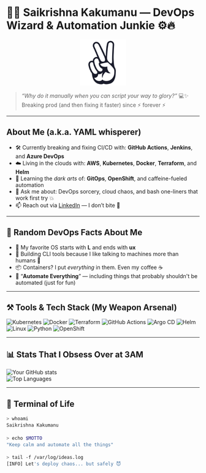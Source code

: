 <!-- WELCOME TO THE CHAOS OF AUTOMATION 🤖 -->

# 👨‍💻 Saikrishna Kakumanu — DevOps Wizard & Automation Junkie ⚙️🔥

<p align="center">
  <img src="media/peace.jpg" alt="Peace Sign" width="120"/>
</p>

> *“Why do it manually when you can script your way to glory?”* 💻✨  
> Breaking prod (and then fixing it faster) since ⚡ forever ⚡

---

##  About Me (a.k.a. YAML whisperer)

- 🛠 Currently breaking and fixing CI/CD with: **GitHub Actions**, **Jenkins**, and **Azure DevOps**  
- ☁️ Living in the clouds with: **AWS**, **Kubernetes**, **Docker**, **Terraform**, and **Helm**
- 🔁 Learning the *dark arts* of: **GitOps**, **OpenShift**, and caffeine-fueled automation
- 📢 Ask me about: DevOps sorcery, cloud chaos, and bash one-liners that work first try 💥
- 📫 Reach out via [LinkedIn](https://www.linkedin.com/in/sai-krishna-kakumanu-853b13243) — I don’t bite 🐍

---

## 🧠 Random DevOps Facts About Me

- 🐧 My favorite OS starts with **L** and ends with **ux**  
- 🧰 Building CLI tools because I like talking to machines more than humans 🤖  
- 📦 Containers? I put *everything* in them. Even my coffee ☕  
- 🧹 “**Automate Everything**” — including things that probably shouldn't be automated (just for fun)

---

## ⚒️ Tools & Tech Stack (My Weapon Arsenal)

![Kubernetes](https://img.shields.io/badge/-Kubernetes-326CE5?style=flat&logo=kubernetes&logoColor=white)
![Docker](https://img.shields.io/badge/-Docker-2496ED?style=flat&logo=docker&logoColor=white)
![Terraform](https://img.shields.io/badge/-Terraform-623CE4?style=flat&logo=terraform&logoColor=white)
![GitHub Actions](https://img.shields.io/badge/-GitHub%20Actions-2088FF?style=flat&logo=github-actions&logoColor=white)
![Argo CD](https://img.shields.io/badge/-Argo--CD-EF7B4D?style=flat&logo=argo&logoColor=white)
![Helm](https://img.shields.io/badge/-Helm-0F1689?style=flat&logo=helm&logoColor=white)
![Linux](https://img.shields.io/badge/-Linux-FCC624?style=flat&logo=linux&logoColor=black)
![Python](https://img.shields.io/badge/-Python-3776AB?style=flat&logo=python&logoColor=white)
![OpenShift](https://img.shields.io/badge/-OpenShift-ee0000?style=flat&logo=red-hat-open-shift&logoColor=white)

---

## 📊 Stats That I Obsess Over at 3AM

![Your GitHub stats](https://github-readme-stats.vercel.app/api?username=Chem2527&show_icons=true&theme=tokyonight)  
![Top Languages](https://github-readme-stats.vercel.app/api/top-langs/?username=Chem2527&layout=compact&theme=tokyonight)

---

## 🧪 Terminal of Life

```bash
> whoami
Saikrishna Kakumanu

> echo $MOTTO
"Keep calm and automate all the things"

> tail -f /var/log/ideas.log
[INFO] Let's deploy chaos... but safely 😈

